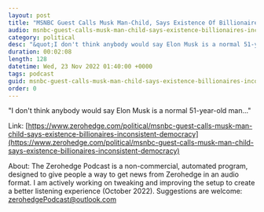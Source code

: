 ```yaml
---
layout: post
title: "MSNBC Guest Calls Musk Man-Child, Says Existence Of Billionaires 'Inconsistent With Democracy'"
audio: msnbc-guest-calls-musk-man-child-says-existence-billionaires-inconsistent-democracy-0
category: political
desc: "&quot;I don't think anybody would say Elon Musk is a normal 51-year-old man...&quot;"
duration: 00:02:08
length: 128
datetime: Wed, 23 Nov 2022 01:40:00 +0000
tags: podcast
guid: msnbc-guest-calls-musk-man-child-says-existence-billionaires-inconsistent-democracy-0
order: 0
---
```

&quot;I don't think anybody would say Elon Musk is a normal 51-year-old man...&quot;

Link: [https://www.zerohedge.com/political/msnbc-guest-calls-musk-man-child-says-existence-billionaires-inconsistent-democracy](https://www.zerohedge.com/political/msnbc-guest-calls-musk-man-child-says-existence-billionaires-inconsistent-democracy)

About: The Zerohedge Podcast is a non-commercial, automated program, designed to give people a way to get news from Zerohedge in an audio format.  I am actively working on tweaking and improving the setup to create a better listening experience (October 2022).  Suggestions are welcome: [zerohedgePodcast@outlook.com](mailto:zerohedgePodcast@outlook.com)